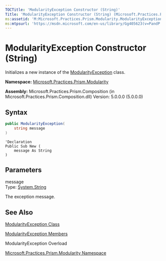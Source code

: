 ```yaml
---
TOCTitle: 'ModularityException Constructor (String)'
Title: 'ModularityException Constructor (String) (Microsoft.Practices.Prism.Modularity)'
ms:assetid: 'M:Microsoft.Practices.Prism.Modularity.ModularityException.\#ctor(System.String)'
ms:mtpsurl: 'https://msdn.microsoft.com/en-us/library/Gg405623(v=PandP.50)'
---
```



# ModularityException Constructor (String)

Initializes a new instance of the [ModularityException](https://msdn.microsoft.com/en-us/library/microsoft.practices.prism.modularity.modularityexception(v=pandp.50)) class.

**Namespace:** [Microsoft.Practices.Prism.Modularity](https://msdn.microsoft.com/en-us/library/microsoft.practices.prism.modularity(v=pandp.50))

**Assembly:** Microsoft.Practices.Prism.Composition (in Microsoft.Practices.Prism.Composition.dll) Version: 5.0.0.0 (5.0.0.0)

## Syntax

```c#
public ModularityException(
	string message
)
```
```VB
'Declaration
Public Sub New ( 
	message As String
)
```

## Parameters

message  
Type: [System.String](http://msdn2.microsoft.com/en-us/library/s1wwdcbf)

The exception message.

## See Also


[ModularityException Class](https://msdn.microsoft.com/en-us/library/microsoft.practices.prism.modularity.modularityexception(v=pandp.50))

[ModularityException Members](https://msdn.microsoft.com/en-us/library/microsoft.practices.prism.modularity.modularityexception_members(v=pandp.50))

ModularityException Overload

[Microsoft.Practices.Prism.Modularity Namespace](https://msdn.microsoft.com/en-us/library/microsoft.practices.prism.modularity(v=pandp.50))
